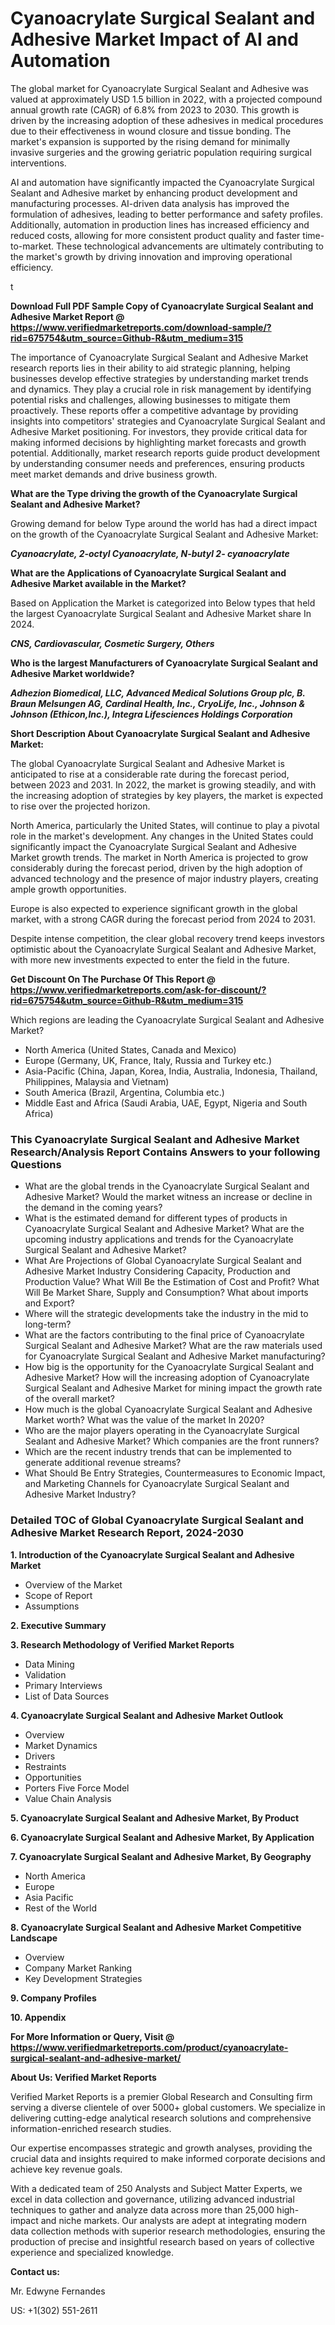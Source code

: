 <meta name="title" content="Global Cyanoacrylate Surgical Sealant and Adhesive Market Impact of AI and Automation"><meta name="description" content="The global market for Cyanoacrylate Surgical Sealant and Adhesive was valued at approximately USD 1.5 billion in 2022, with a projected compound annual growth rate (CA"><meta name="title" content="Cyanoacrylate Surgical Sealant and Adhesive Market Size, Share, Scope, Trends, Growth, Opportunities, Analysis, Forecast"><h1>Cyanoacrylate Surgical Sealant and Adhesive Market Impact of AI and Automation</h1><p>The global market for Cyanoacrylate Surgical Sealant and Adhesive was valued at approximately USD 1.5 billion in 2022, with a projected compound annual growth rate (CAGR) of 6.8% from 2023 to 2030. This growth is driven by the increasing adoption of these adhesives in medical procedures due to their effectiveness in wound closure and tissue bonding. The market's expansion is supported by the rising demand for minimally invasive surgeries and the growing geriatric population requiring surgical interventions.</p><p>AI and automation have significantly impacted the Cyanoacrylate Surgical Sealant and Adhesive market by enhancing product development and manufacturing processes. AI-driven data analysis has improved the formulation of adhesives, leading to better performance and safety profiles. Additionally, automation in production lines has increased efficiency and reduced costs, allowing for more consistent product quality and faster time-to-market. These technological advancements are ultimately contributing to the market's growth by driving innovation and improving operational efficiency.</p>t</p><p id="" class=""><strong>Download Full PDF Sample Copy of Cyanoacrylate Surgical Sealant and Adhesive Market Report @ <a href="https://www.verifiedmarketreports.com/download-sample/?rid=675754&utm_source=Github-R&utm_medium=315" target="_blank">https://www.verifiedmarketreports.com/download-sample/?rid=675754&utm_source=Github-R&utm_medium=315</a></strong></p><p>The importance of&nbsp;Cyanoacrylate Surgical Sealant and Adhesive Market research reports lies in their ability to aid strategic planning, helping businesses develop effective strategies by understanding market trends and dynamics. They play a crucial role in risk management by identifying potential risks and challenges, allowing businesses to mitigate them proactively. These reports offer a competitive advantage by providing insights into competitors' strategies and Cyanoacrylate Surgical Sealant and Adhesive Market positioning. For investors, they provide critical data for making informed decisions by highlighting market forecasts and growth potential. Additionally, market research reports guide product development by understanding consumer needs and preferences, ensuring products meet market demands and drive business growth.</p><p><strong>What are the&nbsp;Type driving the growth of the Cyanoacrylate Surgical Sealant and Adhesive Market?</strong></p><p id="" class="">Growing demand for below Type around the world has had a direct impact on the growth of the Cyanoacrylate Surgical Sealant and Adhesive Market:</p><em><strong>Cyanoacrylate, 2-octyl Cyanoacrylate, N-butyl 2- cyanoacrylate</strong></em></p><strong>What are the&nbsp;Applications&nbsp;of Cyanoacrylate Surgical Sealant and Adhesive Market available in the Market?</strong></p><p id="" class="">Based on Application the Market is categorized into Below types that held the largest Cyanoacrylate Surgical Sealant and Adhesive Market share In 2024.</p><em><strong>CNS, Cardiovascular, Cosmetic Surgery, Others</strong></em></p><strong>Who is the largest Manufacturers of Cyanoacrylate Surgical Sealant and Adhesive Market worldwide?</strong></p><p><em><strong>Adhezion Biomedical, LLC, Advanced Medical Solutions Group plc, B. Braun Melsungen AG, Cardinal Health, Inc., CryoLife, Inc., Johnson & Johnson (Ethicon,Inc.), Integra Lifesciences Holdings Corporation</strong></em></p><p id="" class=""><strong>Short Description About Cyanoacrylate Surgical Sealant and Adhesive Market:</strong></p><p>The global Cyanoacrylate Surgical Sealant and Adhesive Market is anticipated to rise at a considerable rate during the forecast period, between 2023 and 2031. In 2022, the market is growing steadily, and with the increasing adoption of strategies by key players, the market is expected to rise over the projected horizon.</p><p>North America, particularly the United States, will continue to play a pivotal role in the market's development. Any changes in the United States could significantly impact the Cyanoacrylate Surgical Sealant and Adhesive Market growth trends. The market in North America is projected to grow considerably during the forecast period, driven by the high adoption of advanced technology and the presence of major industry players, creating ample growth opportunities.</p><p>Europe is also expected to experience significant growth in the global market, with a strong CAGR during the forecast period from 2024 to 2031.</p><p>Despite intense competition, the clear global recovery trend keeps investors optimistic about the Cyanoacrylate Surgical Sealant and Adhesive Market, with more new investments expected to enter the field in the future.</p><p id="" class=""><strong>Get Discount On The Purchase Of This Report @ <a href="https://www.verifiedmarketreports.com/ask-for-discount/?rid=675754&utm_source=Github-R&utm_medium=315" target="_blank">https://www.verifiedmarketreports.com/ask-for-discount/?rid=675754&utm_source=Github-R&utm_medium=315</a></strong></p>Which regions are leading the Cyanoacrylate Surgical Sealant and Adhesive Market?</p><ul><li>North America (United States, Canada and Mexico)</li><li>Europe (Germany, UK, France, Italy, Russia and Turkey etc.)</li><li>Asia-Pacific (China, Japan, Korea, India, Australia, Indonesia, Thailand, Philippines, Malaysia and Vietnam)</li><li>South America (Brazil, Argentina, Columbia etc.)</li><li>Middle East and Africa (Saudi Arabia, UAE, Egypt, Nigeria and South Africa)</li></ul><h3 id="" class="">This Cyanoacrylate Surgical Sealant and Adhesive Market Research/Analysis Report Contains Answers to your following Questions</h3><ul><li>What are the global trends in the Cyanoacrylate Surgical Sealant and Adhesive Market? Would the market witness an increase or decline in the demand in the coming years?</li><li>What is the estimated demand for different types of products in Cyanoacrylate Surgical Sealant and Adhesive Market? What are the upcoming industry applications and trends for the Cyanoacrylate Surgical Sealant and Adhesive Market?</li><li>What Are Projections of Global Cyanoacrylate Surgical Sealant and Adhesive Market Industry Considering Capacity, Production and Production Value? What Will Be the Estimation of Cost and Profit? What Will Be Market Share, Supply and Consumption? What about imports and Export?</li><li>Where will the strategic developments take the industry in the mid to long-term?</li><li>What are the factors contributing to the final price of Cyanoacrylate Surgical Sealant and Adhesive Market? What are the raw materials used for Cyanoacrylate Surgical Sealant and Adhesive Market manufacturing?</li><li>How big is the opportunity for the Cyanoacrylate Surgical Sealant and Adhesive Market? How will the increasing adoption of Cyanoacrylate Surgical Sealant and Adhesive Market for mining impact the growth rate of the overall market?</li><li>How much is the global Cyanoacrylate Surgical Sealant and Adhesive Market worth? What was the value of the market In 2020?</li><li>Who are the major players operating in the Cyanoacrylate Surgical Sealant and Adhesive Market? Which companies are the front runners?</li><li>Which are the recent industry trends that can be implemented to generate additional revenue streams?</li><li>What Should Be Entry Strategies, Countermeasures to Economic Impact, and Marketing Channels for Cyanoacrylate Surgical Sealant and Adhesive Market Industry?</li></ul><h3 id="" class="">Detailed TOC of Global Cyanoacrylate Surgical Sealant and Adhesive Market Research Report, 2024-2030</h3><p id="" class=""><strong>1. Introduction of the Cyanoacrylate Surgical Sealant and Adhesive Market</strong></p><ul><li>Overview of the Market</li><li>Scope of Report</li><li>Assumptions</li></ul><p id="" class=""><strong>2. Executive Summary</strong></p><p id="" class=""><strong>3. Research Methodology of Verified Market Reports</strong></p><ul><li>Data Mining</li><li>Validation</li><li>Primary Interviews</li><li>List of Data Sources</li></ul><p id="" class=""><strong>4. Cyanoacrylate Surgical Sealant and Adhesive Market Outlook</strong></p><ul><li>Overview</li><li>Market Dynamics</li><li>Drivers</li><li>Restraints</li><li>Opportunities</li><li>Porters Five Force Model</li><li>Value Chain Analysis</li></ul><p id="" class=""><strong>5. Cyanoacrylate Surgical Sealant and Adhesive Market, By Product</strong></p><p id="" class=""><strong>6. Cyanoacrylate Surgical Sealant and Adhesive Market, By Application</strong></p><p id="" class=""><strong>7. Cyanoacrylate Surgical Sealant and Adhesive Market, By Geography</strong></p><ul><li>North America</li><li>Europe</li><li>Asia Pacific</li><li>Rest of the World</li></ul><p id="" class=""><strong>8. Cyanoacrylate Surgical Sealant and Adhesive Market Competitive Landscape</strong></p><ul><li>Overview</li><li>Company Market Ranking</li><li>Key Development Strategies</li></ul><p id="" class=""><strong>9. Company Profiles</strong></p><p id="" class=""><strong>10. Appendix</strong></p><p id="" class=""><strong>For More Information or Query, Visit @ <a href="https://www.verifiedmarketreports.com/product/cyanoacrylate-surgical-sealant-and-adhesive-market/" target="_blank">https://www.verifiedmarketreports.com/product/cyanoacrylate-surgical-sealant-and-adhesive-market/</a></strong></p><p id="" class=""><strong>About Us: Verified Market Reports</strong></p><p id="" class="">Verified Market Reports is a premier Global Research and Consulting firm serving a diverse clientele of over 5000+ global customers. We specialize in delivering cutting-edge analytical research solutions and comprehensive information-enriched research studies.</p><p id="" class="">Our expertise encompasses strategic and growth analyses, providing the crucial data and insights required to make informed corporate decisions and achieve key revenue goals.</p><p id="" class="">With a dedicated team of 250 Analysts and Subject Matter Experts, we excel in data collection and governance, utilizing advanced industrial techniques to gather and analyze data across more than 25,000 high-impact and niche markets. Our analysts are adept at integrating modern data collection methods with superior research methodologies, ensuring the production of precise and insightful research based on years of collective experience and specialized knowledge.</p><p id="" class=""><strong>Contact us:</strong></p><p id="" class="">Mr. Edwyne Fernandes</p><p id="" class="">US: +1(302) 551-2611</p>